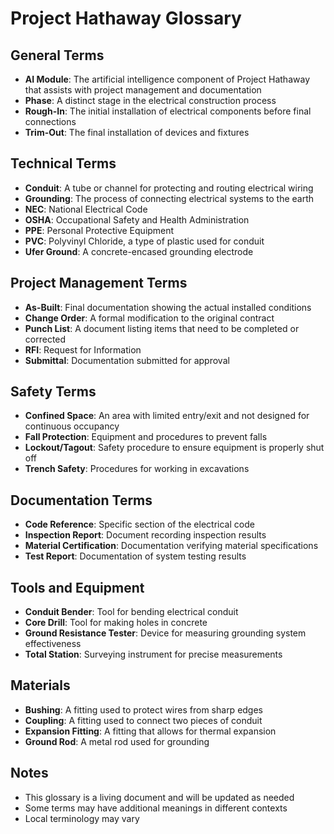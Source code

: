 # Project Hathaway Glossary

## General Terms
- **AI Module**: The artificial intelligence component of Project Hathaway that assists with project management and documentation
- **Phase**: A distinct stage in the electrical construction process
- **Rough-In**: The initial installation of electrical components before final connections
- **Trim-Out**: The final installation of devices and fixtures

## Technical Terms
- **Conduit**: A tube or channel for protecting and routing electrical wiring
- **Grounding**: The process of connecting electrical systems to the earth
- **NEC**: National Electrical Code
- **OSHA**: Occupational Safety and Health Administration
- **PPE**: Personal Protective Equipment
- **PVC**: Polyvinyl Chloride, a type of plastic used for conduit
- **Ufer Ground**: A concrete-encased grounding electrode

## Project Management Terms
- **As-Built**: Final documentation showing the actual installed conditions
- **Change Order**: A formal modification to the original contract
- **Punch List**: A document listing items that need to be completed or corrected
- **RFI**: Request for Information
- **Submittal**: Documentation submitted for approval

## Safety Terms
- **Confined Space**: An area with limited entry/exit and not designed for continuous occupancy
- **Fall Protection**: Equipment and procedures to prevent falls
- **Lockout/Tagout**: Safety procedure to ensure equipment is properly shut off
- **Trench Safety**: Procedures for working in excavations

## Documentation Terms
- **Code Reference**: Specific section of the electrical code
- **Inspection Report**: Document recording inspection results
- **Material Certification**: Documentation verifying material specifications
- **Test Report**: Documentation of system testing results

## Tools and Equipment
- **Conduit Bender**: Tool for bending electrical conduit
- **Core Drill**: Tool for making holes in concrete
- **Ground Resistance Tester**: Device for measuring grounding system effectiveness
- **Total Station**: Surveying instrument for precise measurements

## Materials
- **Bushing**: A fitting used to protect wires from sharp edges
- **Coupling**: A fitting used to connect two pieces of conduit
- **Expansion Fitting**: A fitting that allows for thermal expansion
- **Ground Rod**: A metal rod used for grounding

## Notes
- This glossary is a living document and will be updated as needed
- Some terms may have additional meanings in different contexts
- Local terminology may vary 